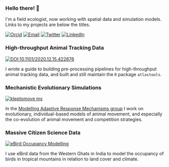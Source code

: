 ### Hello there! 👋

I'm a field ecologist, now working with spatial data and simulation models. Links to my projects are below the titles.

[![Orcid](https://img.shields.io/badge/Orcid-gray?style=flat-square&logo=ORCID)](https://orcid.org/0000-0001-5294-7819)
[![Email](https://img.shields.io/badge/Email-p.r.gupte@rug.nl-blue?style=flat-square)](mailto:p.r.gupte@rug.nl)
[![Twitter](https://img.shields.io/badge/Twitter-9cf?style=flat-square&logo=Twitter)](http://twitter.com/pratikunterwegs)
[![LinkedIn](https://img.shields.io/badge/LinkedIn-informational?style=flat-square&logo=LinkedIn)](https://www.linkedin.com/in/pratik-gupte-8660643b/)


### High-throughput Animal Tracking Data

[![DOI:10.1101/2020.12.15.422876](https://img.shields.io/badge/bioRxiv-doi.org/10.1101/2020.12.15.422876-blue?style=flat-square)](https://www.biorxiv.org/content/10.1101/2020.12.15.422876v3)

I wrote a guide to building pre-processing pipelines for high-throughput animal tracking data, and built and still maintain the `R` package `atlastools`.

### Mechanistic Evolutionary Simulations

[![kleptomove ms](https://img.shields.io/badge/Github-Coevolution_Movement_Competition-blue?style=flat-square)](github.com/pratikunterwegs/eBirdOccupancy)

In the [Modelling Adaptive Response Mechanisms group](marmgroup.eu) I work on evolutionary, individual-based models of animal movement, and especially the co-evolution of animal movement and competition strategies.


### Massive Citizen Science Data

[![eBird Occupancy Modelling](https://img.shields.io/badge/Github-eBird_Occupancy_Modelling-blue?style=flat-square)](github.com/pratikunterwegs/hillybirds)

I use eBird data from the Western Ghats in India to model the occupancy of birds in tropical mountains in relation to land cover and climate.
